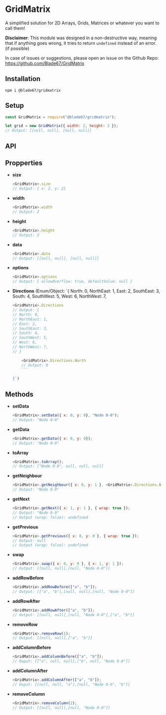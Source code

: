 # **GridMatrix**

A simplified solution for 2D Arrays, Grids, Matrices or whatever you want to call them!

**Disclaimer**: This module was designed in a non-destructive way, meaning that if anything goes wrong, it tries to return `undefined` instead of an error. (if possible)

In case of issues or suggestions, please open an issue on the Github Repo: https://github.com/Blade67/GridMatrix

## **Installation**

```
npm i @blade67/gridmatrix
```

## **Setup**

```js
const GridMatrix = require("@blade67/gridmatrix");

let grid = new GridMatrix({ width: 2, height: 2 });
// Output: [[null, null], [null, null]]
```

## **API**

## Propperties

-   **size**
    ```js
    <GridMatrix>.size
    // Output: { x: 2, y: 2}
    ```
-   **width**
    ```js
    <GridMatrix>.width
    // Output: 2
    ```
-   **height**
    ```js
    <GridMatrix>.height
    // Output: 2
    ```
-   **data**
    ```js
    <GridMatrix>.data
    // Output: [[null, null], [null, null]]
    ```
-   **options**
    ```js
    <GridMatrix>.options
    // Output: { allowOverflow: true, defaultValue: null }
    ```
-   **Directions** (Enum/Object: `{ North: 0, NorthEast: 1, East: 2, SouthEast: 3, South: 4, SouthWest: 5, West: 6, NorthWest: 7,

    ````js
    <GridMatrix>.Directions
    // Output: {
    // North: 0,
    // NorthEast: 1,
    // East: 2,
    // SouthEast: 3,
    // South: 4,
    // SouthWest: 5,
    // West: 6,
    // NorthWest: 7,
    // }

        <GridMatrix>.Directions.North
        // Output: 0
        ```

    }`)
    ````

## Methods

-   **setData**
    ```js
    <GridMatrix>.setData({ x: 0, y: 0}, "Node 0-0");
    // Output: "Node 0-0"
    ```
-   **getData**
    ```js
    <GridMatrix>.getData({ x: 0, y: 0});
    // Output: "Node 0-0"
    ```
-   **toArray**
    ```js
    <GridMatrix>.toArray();
    // Output: ["Node 0-0", null, null, null]
    ```
-   **getNeighbour**
    ```js
    <GridMatrix>.getNeighbour({ x: 0, y: 1 }, <GridMatrix>.Directions.North);
    // Output: "Node 0-0"
    ```
-   **getNext**
    ```js
    <GridMatrix>.getNext({ x: 1, y: 1 }, { wrap: true });
    // Output: "Node 0-0"
    // Output (wrap: false): undefined
    ```
-   **getPrevious**
    ```js
    <GridMatrix>.getPrevious({ x: 0, y: 0 }, { wrap: true });
    // Output: null
    // Output (wrap: false): undefined
    ```
-   **swap**
    ```js
    <GridMatrix>.swap({ x: 0, y: 0 }, { x: 1, y: 1 });
    // Output: [[null, null],[null, "Node 0-0"]]
    ```
-   **addRowBefore**
    ```js
    <GridMatrix>.addRowBefore(["a", "b"]);
    // Output: [["a", "b"],[null, null],[null, "Node 0-0"]]
    ```
-   **addRowAfter**
    ```js
    <GridMatrix>.addRowAfter(["a", "b"]);
    // Output: [[null, null],[null, "Node 0-0"],["a", "b"]]
    ```
-   **removeRow**
    ```js
    <GridMatrix>.removeRow(1);
    // Output: [[null, null],["a", "b"]]
    ```
-   **addColumnBefore**
    ```js
    <GridMatrix>.addColumnBefore(["a", "b"]);
    // Ouput: [["a", null, null],["b", null, "Node 0-0"]]
    ```
-   **addColumnAfter**
    ```js
    <GridMatrix>.addColumnAfter(["a", "b"]);
    // Ouput: [[null, null, "a"],[null, "Node 0-0", "b"]]
    ```
-   **removeColumn**
    ```js
    <GridMatrix>.removeColumn(2);
    // Output: [[null, null],[null, "Node 0-0"]]
    ```
